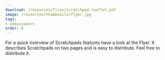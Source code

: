 ```yaml
---
download: /resources/files/scratchpad-leaflet.pdf
image: /resources/thumbnails/flyer.jpg
tags:
- ambassadors
order: 8
---
```


For a quick overview of Scratchpads features have a look at the Flyer. It describes Scratchpads on two pages and is easy to distribute. Feel free to distribute it.

